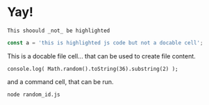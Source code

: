 
# Yay!

```
This shoould _not_ be highlighted
``` 

```js
const a = 'this is highlighted js code but not a docable cell';
```

This is a docable file cell... that can be used to create file content.
```js|{type:"file",path:'random_id.js'}
console.log( Math.random().toString(36).substring(2) );
```

and a command cell, that can be run.

```bash|{type:'command'}
node random_id.js
```